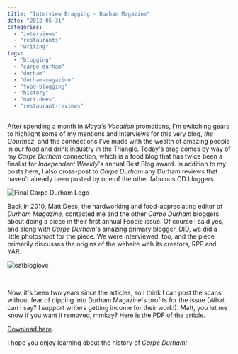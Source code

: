 ```yaml
---
title: "Interview Bragging - Durham Magazine"
date: "2012-05-31"
categories:
  - "interviews"
  - "restaurants"
  - "writing"
tags:
  - "blogging"
  - "carpe-durham"
  - "durham"
  - "durham-magazine"
  - "food-blogging"
  - "history"
  - "matt-dees"
  - "restaurant-reviews"
---
```


After spending a month in _Maya's Vacation_ promotions, I'm switching gears to highlight some of my mentions and interviews for this very blog, _the Gourmez_, and the connections I've made with the wealth of amazing people in our food and drink industry in the Triangle. Today's brag comes by way of my _Carpe Durham_ connection, which is a food blog that has twice been a finalist for _Independent Weekly_'s annual Best Blog award. In addition to my posts here, I also cross-post to _Carpe Durham_ any Durham reviews that haven't already been posted by one of the other fabulous CD bloggers.

![Final Carpe Durham Logo](https://d2ypg8o05lff0b.cloudfront.net/wp-content/uploads/sites/3/2012/05/cdlogo.jpg)

Back in 2010, Matt Dees, the hardworking and food-appreciating editor of _Durham Magazine,_ contacted me and the other _Carpe Durham_ bloggers about doing a piece in their first annual Foodie issue. Of course I said yes, and along with _Carpe Durham_'s amazing primary blogger, DID, we did a little photoshoot for the piece. We were interviewed, too, and the piece primarily discusses the origins of the website with its creators, RPP and YAR.

![eatbloglove](https://d2ypg8o05lff0b.cloudfront.net/wp-content/uploads/sites/3/2012/05/eatbloglove.jpg)

 

Now, it's been two years since the articles, so I think I can post the scans without fear of dipping into Durham Magazine's profits for the issue (What can I say? I support writers getting income for their work!). Matt, you let me know if you want it removed, mmkay? Here is the PDF of the article.

[Download here](https://d2ypg8o05lff0b.cloudfront.net/wp-content/uploads/sites/3/2012/05/Carpe-Durham-in-Durham-Magazine-small.pdf "Open here.").

I hope you enjoy learning about the history of _Carpe Durham_!
